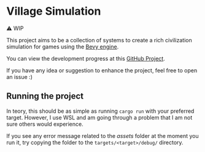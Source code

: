 # Village Simulation

⚠️ WIP

This project aims to be a collection of systems to create a rich civilization simulation for games using the [Bevy engine](https://bevyengine.org/).

You can view the development progress at this [GitHub Project](https://github.com/users/EduardoRodriguesF/projects/4/views/1).

If you have any idea or suggestion to enhance the project, feel free to open an issue :)

## Running the project

In teory, this should be as simple as running `cargo run` with your preferred target. However, I use WSL and am going through a problem that I am not sure others would experience.

If you see any error message related to the *assets* folder at the moment you run it, try copying the folder to the `targets/<target>/debug/` directory.
